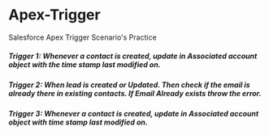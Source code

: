 # Apex-Trigger
Salesforce Apex Trigger Scenario's Practice

#####  Trigger 1: Whenever a contact is created, update in Associated account object with the time stamp last modified on.
#####  Trigger 2: When lead is created or Updated. Then check if the email is already there in existing contacts. If Email Already exists  throw the error.  
#####  Trigger 3: Whenever a contact is created, update in Associated account object with time stamp last modified on.
